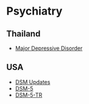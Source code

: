 # Psychiatry

## Thailand
* [Major Depressive Disorder](https://www.thaidepression.com/www/news54/CPG-MDD-GP.pdf)

## USA
* [DSM Updates](https://www.psychiatry.org/psychiatrists/practice/dsm)
* [DSM-5](https://archive.org/details/APA-DSM-5)
* [DSM-5-TR](https://archive.org/details/dsm-5-tr)